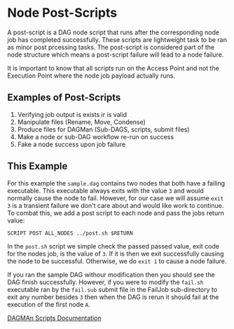 # Node Post-Scripts

A post-script is a DAG node script that runs after the corresponding
node job has completed successfully. These scripts are lightweight task
to be ran as minor post prcessing tasks. The post-script is considered
part of the node structure which means a post-script failure will lead
to a node failure.

It is important to know that all scripts run on the Access Point and
not the Execution Point where the node job payload actually runs.

## Examples of Post-Scripts

1. Verifying job output is exists ir is valid
2. Manipulate files (Rename, Move, Condense)
3. Produce files for DAGMan (Sub-DAGS, scripts, submit files)
4. Make a node or sub-DAG workflow re-run on success
5. Fake a node success upon job failure

## This Example

For this example the `sample.dag` contains two nodes that both have a
failing executable. This executable always exits with the value `3` and
would normally cause the node to fail. However, for our case we will assume
`exit 3` is a transient failure we don't care about and would like work to
continue. To combat this, we add a post script to each node and pass the jobs
return value:

```
SCRIPT POST ALL_NODES ../post.sh $RETURN
```

In the `post.sh` script we simple check the passed passed value, exit code for
the nodes job, is the value of `3`. If it is then we exit successfully causing
the node to be successful. Otherwise, we do `exit 1` to cause a node failure.

If you ran the sample DAG withour modification then you should see the DAG finish
successfully. However, if you were to modify the `fail.sh` executable ran by the
`fail.sub` submit file in the FailJob sub-directory to exit any number besides `3`
then when the DAG is rerun it should fail at the execution of the first node `A`.

[DAGMAn Scripts Documentation](https://htcondor.readthedocs.io/en/latest/automated-workflows/dagman-scripts.html)


